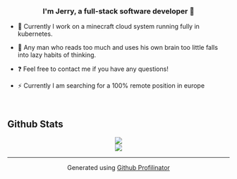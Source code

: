 ### <div align="center">I'm Jerry, a full-stack software developer 🚀</div>  
  

- 🔭 Currently I work on a minecraft cloud system running fully in kubernetes.
  

- 🌱 Any man who reads too much and uses his own brain too little falls into lazy habits of thinking.  
  

- ❓ Feel free to contact me if you have any questions!  
  

- ⚡ Currently I am searching for a 100% remote position in europe
  

<br/>  

## Github Stats  
<div align="center">
<img src="https://github-readme-stats.vercel.app/api/top-langs/?username=Jeerrryyyy&hide_border=true&layout=donut-vertical&theme=github_dark" align="center" />
</div>  

<div align="center">
<img src="https://komarev.com/ghpvc/?username=Jeerrryyyy&&style=flat-square" align="center" />
</div>  
  
----
<div align="center">Generated using <a href="https://profilinator.rishav.dev/" target="_blank">Github Profilinator</a></div>
